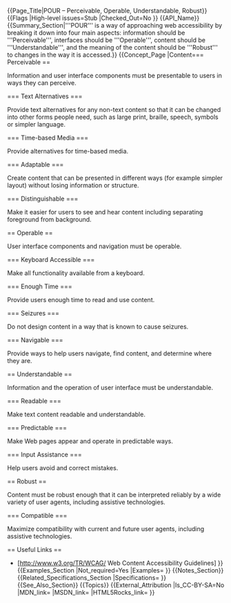 {{Page_Title|POUR – Perceivable, Operable, Understandable, Robust}}
{{Flags
|High-level issues=Stub
|Checked_Out=No
}}
{{API_Name}}
{{Summary_Section|'''POUR''' is a way of approaching web accessibility by breaking it down into four main aspects: information should be '''Perceivable''', interfaces should be '''Operable''', content should be '''Understandable''', and the meaning of the content should be '''Robust''' to changes in the way it is accessed.}}
{{Concept_Page
|Content=== Perceivable ==

Information and user interface components must be presentable to users in ways they can perceive.

=== Text Alternatives ===

Provide text alternatives for any non-text content so that it can be changed into other forms people need, such as large print, braille, speech, symbols or simpler language.

=== Time-based Media ===

Provide alternatives for time-based media.

=== Adaptable ===

Create content that can be presented in different ways (for example simpler layout) without losing information or structure.

=== Distinguishable ===

Make it easier for users to see and hear content including separating foreground from background.

== Operable ==

User interface components and navigation must be operable.

=== Keyboard Accessible ===

Make all functionality available from a keyboard.

=== Enough Time ===

Provide users enough time to read and use content.

=== Seizures ===

Do not design content in a way that is known to cause seizures.

=== Navigable ===

Provide ways to help users navigate, find content, and determine where they are.

== Understandable ==

Information and the operation of user interface must be understandable.

=== Readable ===

Make text content readable and understandable.

=== Predictable ===

Make Web pages appear and operate in predictable ways.

=== Input Assistance ===

Help users avoid and correct mistakes.

== Robust ==

Content must be robust enough that it can be interpreted reliably by a wide variety of user agents, including assistive technologies.

=== Compatible ===

Maximize compatibility with current and future user agents, including assistive technologies.

== Useful Links ==

* [http://www.w3.org/TR/WCAG/ Web Content Accessibility Guidelines]
}}
{{Examples_Section
|Not_required=Yes
|Examples=
}}
{{Notes_Section}}
{{Related_Specifications_Section
|Specifications=
}}
{{See_Also_Section}}
{{Topics}}
{{External_Attribution
|Is_CC-BY-SA=No
|MDN_link=
|MSDN_link=
|HTML5Rocks_link=
}}